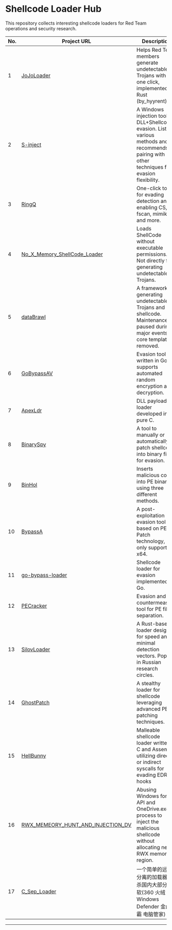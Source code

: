 # Shellcode Loader Hub 


This repository collects interesting shellcode loaders for Red Team operations and security research.




| No. | Project URL                                         | Description                                                                                     | Country |
|-----|----------------------------------------------------|-------------------------------------------------------------------------------------------------|---------|
| 1   | [JoJoLoader](https://github.com/Pizz33/JoJoLoader) | Helps Red Team members generate undetectable Trojans with one click, implemented in Rust (by_hyyrent). | 🇨🇳 CN  |
| 2   | [S-inject](https://github.com/Joe1sn/S-inject)     | A Windows injection tool for DLL+Shellcode evasion. Lists various methods and recommends pairing with other techniques for evasion flexibility. | 🇨🇳 CN  |
| 3   | [RingQ](https://github.com/T4y1oR/RingQ)          | One-click tool for evading detection and enabling CS, fscan, mimikatz, and more.                | 🇨🇳 CN  |
| 4   | [No_X_Memory_ShellCode_Loader](https://github.com/HackerCalico/No_X_Memory_ShellCode_Loader) | Loads ShellCode without executable permissions. Not directly for generating undetectable Trojans. | 🇺🇸 EN  |
| 5   | [dataBrawl](https://github.com/Cherno-x/dataBrawl) | A framework for generating undetectable Trojans and shellcode. Maintenance paused during major events, core templates removed. | 🇨🇳CN  |
| 6   | [GoBypassAV](https://github.com/A-little-dragon/GoBypassAV) | Evasion tool written in Go, supports automated random encryption and decryption.                | 🇨🇳 CN  |
| 7   | [ApexLdr](https://github.com/Cipher7/ApexLdr)     | DLL payload loader developed in pure C.                                                        | 🇺🇸 EN  |
| 8   | [BinarySpy](https://github.com/yj94/BinarySpy)    | A tool to manually or automatically patch shellcode into binary files for evasion.              | 🇨🇳 CN  |
| 9   | [BinHol](https://github.com/timwhitez/BinHol)     | Inserts malicious code into PE binaries using three different methods.                          | 🇨🇳 CN  |
| 10  | [BypassA](https://github.com/yinsel/BypassA)      | A post-exploitation evasion tool based on PE Patch technology, only supports x64.               | 🇨🇳 CN  |
| 11  | [go-bypass-loader](https://github.com/hhuang00/go-bypass-loader) | Shellcode loader for evasion implemented in Go.                                                | 🇨🇳 CN  |
| 12  | [PECracker](https://github.com/berryalen02/PECracker) | Evasion and countermeasure tool for PE file separation.                                         | 🇨🇳 CN  |
| 13  | [SilovLoader](https://github.com/example/SilovLoader) | A Rust-based loader designed for speed and minimal detection vectors. Popular in Russian research circles. | 🇨🇳 CN  |
| 14  | [GhostPatch](https://github.com/example/GhostPatch) | A stealthy loader for shellcode leveraging advanced PE patching techniques.                     | 🇺🇸 EN  |
| 15  | [HellBunny](https://github.com/voidvxvt/HellBunny) |Malleable shellcode loader written in C and Assembly utilizing direct or indirect syscalls for evading EDR hooks              | 🇺🇸 EN |
| 16  | [RWX_MEMEORY_HUNT_AND_INJECTION_DV](https://github.com/Offensive-Panda/RWX_MEMEORY_HUNT_AND_INJECTION_DV) |  Abusing Windows fork API and OneDrive.exe process to inject the malicious shellcode without allocating new RWX memory region.            | 🇺🇸 EN |
| 17  | [C_Sep_Loader](https://github.com/1K0ng/C_Sep_Loader) | 一个简单的远程分离的加载器,免杀国内大部分杀软(360 火绒 Windows Defender 金山毒霸 电脑管家)                     | 🇨🇳 CN  |


---
